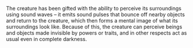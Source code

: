 The creature has been gifted with the ability to perceive its surroundings using sound waves – it emits sound pulses that bounce off nearby objects and return to the creature, which then forms a mental image of what its surroundings look like. Because of this, the creature can perceive beings and objects made invisible by powers or traits, and in other respects act as usual even in complete darkness.